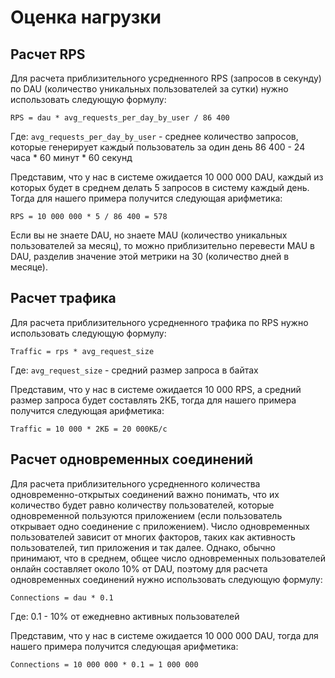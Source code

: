 # Оценка нагрузки

## Расчет RPS

Для расчета приблизительного усредненного RPS (запросов в секунду) по DAU (количество уникальных пользователей за сутки) нужно использовать следующую формулу:

```
RPS = dau * avg_requests_per_day_by_user / 86 400 
```

Где: 
`avg_requests_per_day_by_user` - среднее количество запросов, которые генерирует каждый пользователь за один день 86 400 - 24 часа * 60 минут * 60 секунд

Представим, что у нас в системе ожидается 10 000 000 DAU, каждый из которых будет в среднем делать 5 запросов в систему каждый день. 
Тогда для нашего примера получится следующая арифметика:
```
RPS = 10 000 000 * 5 / 86 400 = 578
```
Если вы не знаете DAU, но знаете MAU (количество уникальных пользователей за месяц), то можно приблизительно перевести MAU в DAU, 
разделив значение этой метрики на 30 (количество дней в месяце).


## Расчет трафика

Для расчета приблизительного усредненного трафика по RPS нужно использовать следующую формулу:
```
Traffic = rps * avg_request_size
```
Где: 
`avg_request_size` - средний размер запроса в байтах

Представим, что у нас в системе ожидается 10 000 RPS, а средний размер запроса будет составлять 2КБ, тогда для нашего примера получится следующая арифметика: 
```
Traffic = 10 000 * 2КБ = 20 000КБ/с
```

## Расчет одновременных соединений

Для расчета приблизительного усредненного количества одновременно-открытых соединений важно понимать, что их количество будет равно количеству пользователей, которые одновременной пользуются приложением (если пользователь открывает одно соединение с приложением). Число одновременных пользователей зависит от многих факторов, таких как активность пользователей, тип приложения и так далее. Однако, обычно принимают, что в среднем, общее число одновременных пользователей онлайн составляет около 10% от DAU, поэтому для расчета одновременных соединений нужно использовать следующую формулу:
```
Connections = dau * 0.1
```
Где: 
0.1 - 10% от ежедневно активных пользователей

Представим, что у нас в системе ожидается 10 000 000 DAU, тогда для нашего примера получится следующая арифметика:
```
Connections = 10 000 000 * 0.1 = 1 000 000
```